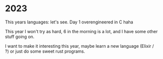# 2023

This years languages: let's see. Day 1 overengineered in C haha

This year I won't try as hard, 6 in the morning is a lot, and I have some other stuff going on.

I want to make it interesting this year, maybe learn a new language (Elixir / ?) or just do some sweet
rust programs.
